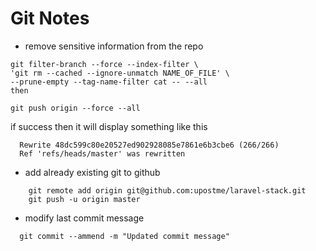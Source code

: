 # Git Notes

- remove sensitive information from the repo
```
git filter-branch --force --index-filter \
'git rm --cached --ignore-unmatch NAME_OF_FILE' \
--prune-empty --tag-name-filter cat -- --all
then

git push origin --force --all

```
if success then it will display something like this
```
  Rewrite 48dc599c80e20527ed902928085e7861e6b3cbe6 (266/266)
  Ref 'refs/heads/master' was rewritten

```

- add already existing git to github
```
    git remote add origin git@github.com:upostme/laravel-stack.git
    git push -u origin master
```

  - modify last commit message
```
  git commit --ammend -m "Updated commit message"

```

